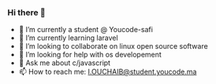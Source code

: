 ### Hi there 👋

- 🔭 I’m currently a student @ Youcode-safi
- 🌱 I’m currently learning laravel
- 👯 I’m looking to collaborate on linux open source software
- 🤔 I’m looking for help with os developement
- 💬 Ask me about c/javascript
- 📫 How to reach me: I.OUCHAIB@student.youcode.ma
